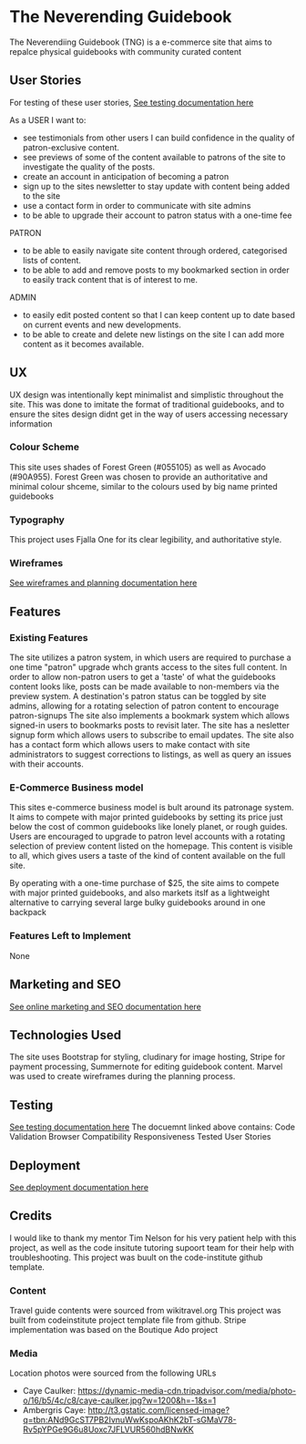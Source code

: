 # The Neverending Guidebook
The Neverendiing Guidebook (TNG) is a e-commerce site that aims to repalce physical guidebooks with community curated content

## User Stories

For testing of these user stories, [See testing documentation here](documentation/testing/testing.md)

As a USER I want to: 
- see testimonials from other users  I can build confidence in the quality of patron-exclusive content.
- see previews of some of the content available to patrons of the site to investigate the quality of the posts.
- create an account in anticipation of becoming a patron
- sign up to the sites newsletter   to stay update with content being added to the site
- use a contact form in order to communicate with site admins
- to be able to upgrade their account to patron status with a one-time fee

PATRON
- to be able to easily navigate site content through ordered, categorised lists of content.
- to be able to add and remove posts to my bookmarked section in order to easily track content that is of interest to me.

ADMIN 
- to easily edit posted content so that I can keep content up to date based on current events and new developments.
- to be able to create and delete new listings on the site  I can add more content as it becomes available.


## UX 
UX design was intentionally kept minimalist and simplistic throughout the site. This was done to imitate the format of traditional guidebooks, and to ensure the sites design didnt get in the way of users accessing necessary information

### Colour Scheme 
This site uses shades of Forest Green (#055105) as well as Avocado (#90A955). Forest Green was chosen to provide an authoritative and minimal colour shceme, similar to the colours used by big name printed guidebooks

### Typography 
This project uses Fjalla One for its clear legibility, and authoritative style.

### Wireframes
[See wireframes and planning documentation here](documentation/wireframes/wireframes.md)
 
## Features
### Existing Features
The site utilizes a patron system, in which users are required to purchase a one time "patron" upgrade whch grants access to the sites full content.
In order to allow non-patron users to get a 'taste' of what the guidebooks content looks like, posts can be made available to non-members via the preview system. A destination's patron status can be toggled by site admins, allowing for a rotating selection of patron content to encourage patron-signups
The site also implements a bookmark system which allows signed-in users to bookmarks posts to revisit later.
The site has a nesletter signup form which allows users to subscribe to email updates.
The site also has a contact form which allows users to make contact with site administrators to suggest corrections to listings, as well as query an issues with their accounts.

### E-Commerce Business model
This sites e-commerce business model is bult around its patronage system. It aims to compete with major printed guidebooks by setting its price just below the cost of common guidebooks like lonely planet, or rough guides. Users are encouraged to upgrade to patron level accounts with a rotating selection of preview content listed on the homepage. This content is visible to all, which gives users a taste of the kind of content available on the full site. 

By operating with a one-time purchase of $25, the site aims to compete with major printed guidebooks, and also markets itslf as a lightweight alternative to carrying several large bulky guidebooks around in one backpack


### Features Left to Implement
None 

## Marketing and SEO
[See online marketing and SEO documentation here](documentation/marketing_and_seo/marketing_and_seo.md)

## Technologies Used 
The site uses Bootstrap for styling, cludinary for image hosting, Stripe for payment processing, Summernote for editing guidebook content. Marvel was used to create wireframes during the planning process. 

## Testing
[See testing documentation here](documentation/testing/testing.md)
The docuemnt linked above contains:
Code Validation
Browser Compatibility
Responsiveness
Tested User Stories

## Deployment
[See deployment documentation here](documentation/deployment/deployment.md)

## Credits
I would like to thank my mentor Tim Nelson for his very patient help with this project, as well as the code insitute tutoring supoort team for their help with troubleshooting. This project was buult on the code-institute github template.

### Content
Travel guide contents were sourced from wikitravel.org
This project was built from codeinstitute project template file from github. 
Stripe implementation was based on the Boutique Ado project

### Media
Location photos were sourced from the following URLs    
- Caye Caulker: https://dynamic-media-cdn.tripadvisor.com/media/photo-o/16/b5/4c/c8/caye-caulker.jpg?w=1200&h=-1&s=1
- Ambergris Caye: http://t3.gstatic.com/licensed-image?q=tbn:ANd9GcST7PB2IvnuWwKspoAKhK2bT-sGMaV78-Rv5pYPGe9G6u8Uoxc7JFLVUR560hdBNwKK